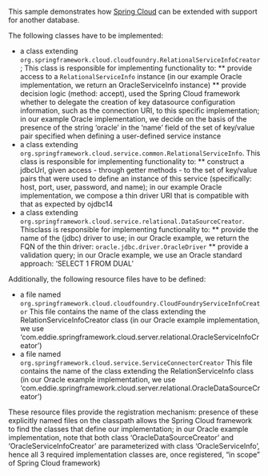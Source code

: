 This sample demonstrates how [Spring Cloud](https://github.com/spring-projects/spring-cloud) can be extended with support for another database.

The following classes have to be implemented:
* a class extending ```org.springframework.cloud.cloudfoundry.RelationalServiceInfoCreator```; This class is responsible for implementing functionality to:
** provide access to a ```RelationalServiceInfo``` instance (in our example Oracle implementation, we return an OracleServiceInfo instance)
** provide decision logic (method: accept), used the Spring Cloud framework whether to delegate the creation of key datasource configuration information, such as the connection URI, to this specific implementation; in our example Oracle implementation, we decide on the basis of the presence of the string ‘oracle’ in the ‘name’ field of the set of key/value pair specified when defining a user-defined service instance
* a class extending ```org.springframework.cloud.service.common.RelationalServiceInfo```. This class is responsible for implementing functionality to:
** construct a jdbcUrl, given access - through getter methods - to the set of key/value pairs that were used to define an instance of this service (specifically: host, port, user, password, and name); in our example Oracle implementation, we compose a thin driver URI that is compatible with
that as expected by ojdbc14
* a class extending ```org.springframework.cloud.service.relational.DataSourceCreator```. Thisclass is responsible for implementing functionality to:
** provide the name of the (jdbc) driver to use; in our Oracle example, we return the FQN of the thin driver: ```oracle.jdbc.driver.OracleDriver```
** provide a validation query; in our Oracle example, we use an Oracle standard approach: ‘SELECT 1 FROM DUAL’

Additionally, the following resource files have to be defined:
* a file named ```org.springframework.cloud.cloudfoundry.CloudFoundryServiceInfoCreator``` This file contains the name of the class extending the RelationServiceInfoCreator class (in our Oracle example implementation, we use ‘com.eddie.springframework.cloud.server.relational.OracleServiceInfoCreator’)
* a file named ```org.springframework.cloud.service.ServiceConnectorCreator``` This file contains the name of the class extending the RelationServiceInfo class (in our Oracle example implementation, we use ‘com.eddie.springframework.cloud.server.relational.OracleDataSourceCreator’)

These resource files provide the registration mechanism: presence of these explicitly named files on the classpath allows the Spring Cloud framework to find the classes that define our implementation; in our Oracle example implementation, note that both class ‘OracleDataSourceCreator’ and ‘OracleServiceInfoCreator’ are parameterized with class ‘OracleServiceInfo’, hence all 3 required implementation classes are, once registered, “in scope” of Spring Cloud framework)

